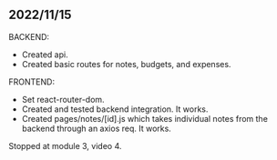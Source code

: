 ## 2022/11/15

BACKEND:

- Created api.
- Created basic routes for notes, budgets, and expenses.

FRONTEND:

- Set react-router-dom.
- Created and tested backend integration. It works.
- Created pages/notes/[id].js which takes individual notes from the backend through an axios req. It works.

Stopped at module 3, video 4.
